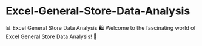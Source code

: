 # Excel-General-Store-Data-Analysis
📊 Excel General Store Data Analysis 🛍️  Welcome to the fascinating world of Excel General Store Data Analysis! 🎉
